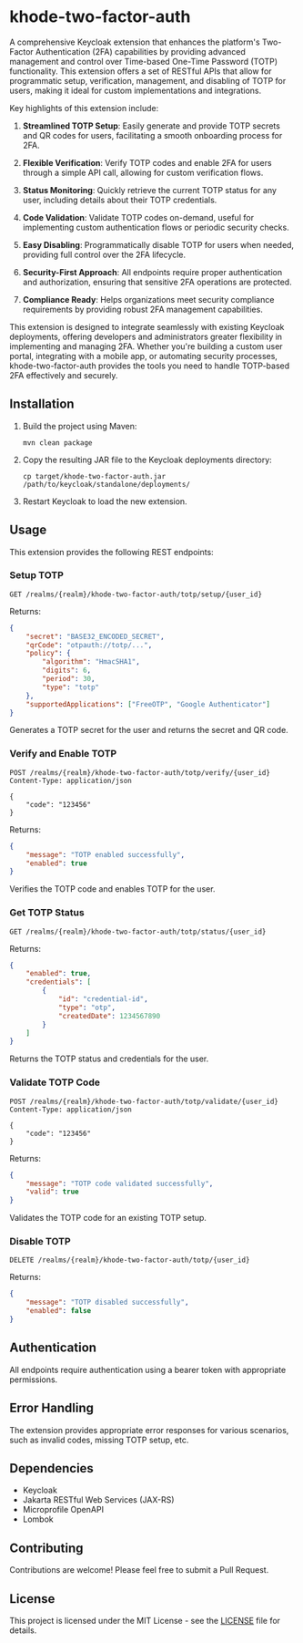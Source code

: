 # khode-two-factor-auth
A comprehensive Keycloak extension that enhances the platform's Two-Factor Authentication (2FA) capabilities by providing advanced management and control over Time-based One-Time Password (TOTP) functionality. This extension offers a set of RESTful APIs that allow for programmatic setup, verification, management, and disabling of TOTP for users, making it ideal for custom implementations and integrations.

Key highlights of this extension include:

1. **Streamlined TOTP Setup**: Easily generate and provide TOTP secrets and QR codes for users, facilitating a smooth onboarding process for 2FA.

2. **Flexible Verification**: Verify TOTP codes and enable 2FA for users through a simple API call, allowing for custom verification flows.

3. **Status Monitoring**: Quickly retrieve the current TOTP status for any user, including details about their TOTP credentials.

4. **Code Validation**: Validate TOTP codes on-demand, useful for implementing custom authentication flows or periodic security checks.

5. **Easy Disabling**: Programmatically disable TOTP for users when needed, providing full control over the 2FA lifecycle.

6. **Security-First Approach**: All endpoints require proper authentication and authorization, ensuring that sensitive 2FA operations are protected.

7. **Compliance Ready**: Helps organizations meet security compliance requirements by providing robust 2FA management capabilities.

This extension is designed to integrate seamlessly with existing Keycloak deployments, offering developers and administrators greater flexibility in implementing and managing 2FA. Whether you're building a custom user portal, integrating with a mobile app, or automating security processes, khode-two-factor-auth provides the tools you need to handle TOTP-based 2FA effectively and securely.

## Installation

1. Build the project using Maven:
   ```
   mvn clean package
   ```

2. Copy the resulting JAR file to the Keycloak deployments directory:
   ```
   cp target/khode-two-factor-auth.jar /path/to/keycloak/standalone/deployments/
   ```

3. Restart Keycloak to load the new extension.

## Usage

This extension provides the following REST endpoints:

### Setup TOTP

```http
GET /realms/{realm}/khode-two-factor-auth/totp/setup/{user_id}
```

Returns:
```json
{
    "secret": "BASE32_ENCODED_SECRET",
    "qrCode": "otpauth://totp/...",
    "policy": {
        "algorithm": "HmacSHA1",
        "digits": 6,
        "period": 30,
        "type": "totp"
    },
    "supportedApplications": ["FreeOTP", "Google Authenticator"]
}
```

Generates a TOTP secret for the user and returns the secret and QR code.

### Verify and Enable TOTP

```http
POST /realms/{realm}/khode-two-factor-auth/totp/verify/{user_id}
Content-Type: application/json

{
    "code": "123456"
}
```

Returns:
```json
{
    "message": "TOTP enabled successfully",
    "enabled": true
}
```

Verifies the TOTP code and enables TOTP for the user.

### Get TOTP Status

```http
GET /realms/{realm}/khode-two-factor-auth/totp/status/{user_id}
```

Returns:
```json
{
    "enabled": true,
    "credentials": [
        {
            "id": "credential-id",
            "type": "otp",
            "createdDate": 1234567890
        }
    ]
}
```

Returns the TOTP status and credentials for the user.

### Validate TOTP Code

```http
POST /realms/{realm}/khode-two-factor-auth/totp/validate/{user_id}
Content-Type: application/json

{
    "code": "123456"
}
```

Returns:
```json
{
    "message": "TOTP code validated successfully",
    "valid": true
}
```

Validates the TOTP code for an existing TOTP setup.

### Disable TOTP

```http
DELETE /realms/{realm}/khode-two-factor-auth/totp/{user_id}
```

Returns:
```json
{
    "message": "TOTP disabled successfully", 
    "enabled": false
}
```

## Authentication

All endpoints require authentication using a bearer token with appropriate permissions.

## Error Handling

The extension provides appropriate error responses for various scenarios, such as invalid codes, missing TOTP setup, etc.

## Dependencies

- Keycloak
- Jakarta RESTful Web Services (JAX-RS)
- Microprofile OpenAPI
- Lombok

## Contributing

Contributions are welcome! Please feel free to submit a Pull Request.

## License

This project is licensed under the MIT License - see the [LICENSE](LICENSE) file for details.
